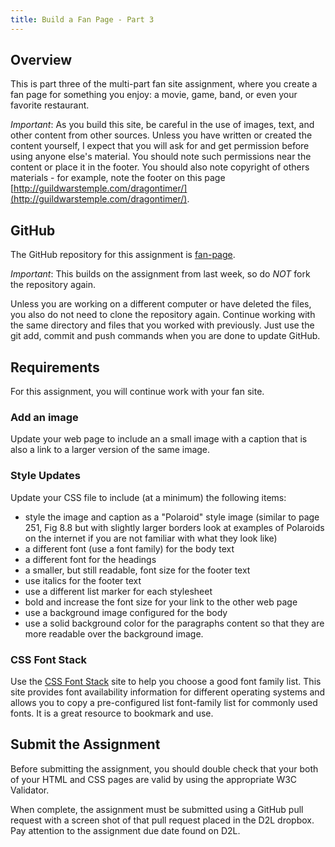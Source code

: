 ```yaml
---
title: Build a Fan Page - Part 3
---
```


## Overview
This is part three of the multi-part fan site assignment, where you create a fan page for something you enjoy: a movie, game, band, or even your favorite restaurant.  

*Important*: As you build this site, be careful in the use of images, text, and other content from other sources. Unless you have written or created the content yourself, I expect that you will ask for and get permission before using anyone else's material. You should note such permissions near the content or place it in the footer. You should also note copyright of others materials - for example, note the footer on this page [http://guildwarstemple.com/dragontimer/](http://guildwarstemple.com/dragontimer/).

## GitHub
The GitHub repository for this assignment is [fan-page](https://github.com/htc-ccis1301/fan-page).

*Important*: This builds on the assignment from last week, so do *NOT* fork the repository again.

Unless you are working on a different computer or have deleted the files, you also do not need to clone the repository again. Continue working with the same directory and files that you worked with previously. Just use the git add, commit and push commands when you are done to update GitHub.

## Requirements
For this assignment, you will continue work with your fan site.  

### Add an image
Update your web page to include an a small image with a caption that is also a link to a larger version of the same image.

### Style Updates
Update your CSS file to include (at a minimum) the following items:

- style the image and caption as a "Polaroid" style image (similar to page 251, Fig 8.8 but with slightly larger borders look at examples of Polaroids on the internet if you are not familiar with what they look like)
- a different font (use a font family) for the body text
- a different font for the headings
- a smaller, but still readable, font size for the footer text
- use italics for the footer text
- use a different list marker for each stylesheet
- bold and increase the font size for your link to the other web page
- use a background image configured for the body
- use a solid background color for the paragraphs content so that they are more readable over the background image.

### CSS Font Stack
Use the [CSS Font Stack](http://www.cssfontstack.com/) site to help you choose a good font family list. This site provides font availability information for different operating systems and allows you to copy a pre-configured list font-family list for commonly used fonts. It is a great resource to bookmark and use.


## Submit the Assignment
Before submitting the assignment, you should double check that your both of your HTML and CSS pages are valid by using the appropriate W3C Validator.  

When complete, the assignment must be submitted using a GitHub pull request with a screen shot of that pull request placed in the D2L dropbox.  Pay attention to the assignment due date found on D2L.
